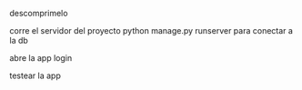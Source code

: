 descomprimelo

corre el servidor del proyecto python manage.py runserver para conectar a la db

abre la app login 

testear la app 
